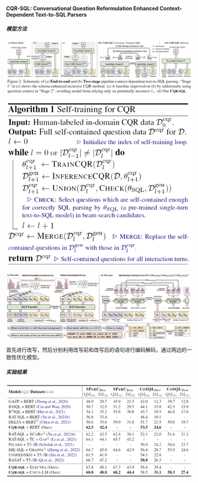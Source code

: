#### CQR-SQL: Conversational Question Reformulation Enhanced Context-Dependent Text-to-SQL Parsers

##### 模型方法

![pipeline](asset/pipeline.png)

![rewrite](asset/rewrite.png)

![model](asset/model.png)

首先进行改写，然后分别利用改写前和改写后的语句进行编码解码，通过两边的一致性优化模型。

##### 实验结果

![result](asset/result.png)